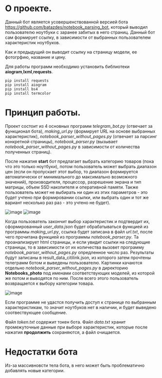 # О проекте.
Данный бот является усовершенствованной версией бота https://github.com/batazdes/notebook_parsing_bot, который выводил пользователю ноутбуки с заранее забитых в него страниц. Данный бот сам формирует ссылку, в зависимости от выбранных пользователем характеристик ноутбуков.

Как и предыдущий он выводит ссылку на страницу модели, ее фотогрфию, название и цену. 

Для работы программ необходимо установить библиотеки **aiogram**,**lxml**,**requests**.

```
pip install requests
pip install aiogram
pip install bs4
pip install termcolor
```

# Принцип работы.
Проект состоит из 4 основных программ *telegram_bot.py* (отвечает за функционал бота), *making_url.py* (формирует URL на основе выбранных характеристик), *notebook_parser_without_pages.py* (отвечает за парсинг конкретной страницы), *notebook_parser.py* (вызывает *notebook_parser_without_pages.py* в зависимости от количества полученных страниц).

После нажатия **start** бот предлагает выбрать категорию товаров (пока что это только ноутбуки), потом пользователь может выбрать диапазон цен (если он пропускает этот выбор, то диапазон формируется автоматически от минимального до максимально возможного значений), производителя, процессор, разрешение экрана и тип матрицы, объем SSD накопителя и оперативной памяти. Также пользователь может не выбирать ни один из этих параметров - это будет учтено при формировании ссылки, или выбрать один и тот же вариант несколько раз раз - это учтено не будет). 

![image](https://user-images.githubusercontent.com/91262020/145013374-7f3aadb7-cebd-4bc4-b54f-29807fb7c6bf.png)
![image](https://user-images.githubusercontent.com/91262020/145013433-17b40dbd-8d50-45d6-bf74-ab5f49df415c.png)

Когда пользователь закончит выбор характеристик и подтвердит их, сформированный *user_data.json* будет обрабатываться функцией из программы *making_url.py*, ссылка будет записана в файл *url.txt*, после чего прочитана функцией из программы *notebook_parser.py*. Та проанализирует html страницы, и если увидит ссылки на следующие страницы, то в зависимости от их количества вызовет программу *notebook_parser_without_pages.py* опредленное число раз. Результаты будут записаны в result_data_citilink.json, из которого затем прочтены телеграмм ботом и выведены пользователю. Картинки качаются отдельно *notebook_parser_without_pages.py* в директорию **Notebooks_photo** под именами соответствующих моделей, из которой же потом и выводятся по ним.
После всего этого пользователь возвращается к выбору категории товара.

![image](https://user-images.githubusercontent.com/91262020/145013579-e765bebd-3015-4700-ac94-bdebadb5e9e4.png)

Если программе не удастся получить доступ к странице по выбранным характеристикам, то значит ноутбуков нет в наличии, и будет выведено соотвествующее сообщение.

Файл *token.txt* содержит токен бота.
Файл *data.txt* хранит промежуточные данные при выборе характеристик, которые после нажатия **продолжить** сохраняются, а файл очищается.

# Недостатки бота
Из-за массивновсти тела бота, в него может быть проблематично добавлять новые категории.
